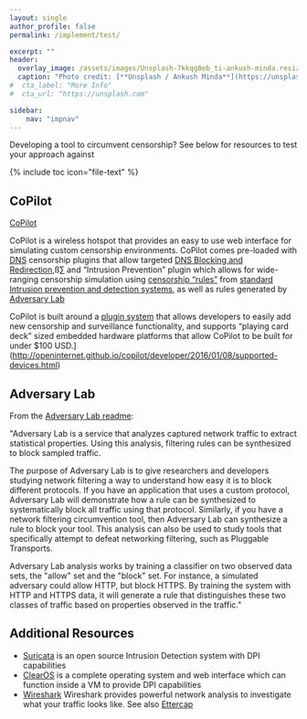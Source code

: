 ```yaml
---
layout: single
author_profile: false
permalink: /implement/test/

excerpt: ""
header:
  overlay_image: /assets/images/Unsplash-7kkqg0eb_ti-ankush-minda.resized.jpg
  caption: "Photo credit: [**Unsplash / Ankush Minda**](https://unsplash.com/@an_ku_sh)"
#  cta_label: "More Info"
#  cta_url: "https://unsplash.com"

sidebar:
    nav: "impnav"
---
```


Developing a tool to circumvent censorship? See below for resources to test your approach against 

{% include toc icon="file-text" %}

## CoPilot

[CoPilot](https://openinternet.github.io/copilot/)

CoPilot is a wireless hotspot that provides an easy to use web interface for simulating custom censorship environments. CoPilot comes pre-loaded with [DNS](https://www.youtube.com/watch?v=2ZUxoi7YNgs) censorship plugins that allow targeted [DNS Blocking and Redirection](https://www.youtube.com/watch?v=4WyVqHVyN5E),ß∑	 and “Intrusion Prevention” plugin which allows for wide-ranging censorship simulation using [censorship “rules”](https://redmine.openinfosecfoundation.org/projects/suricata/wiki/Suricata_Rules) from [standard Intrusion prevention and detection systems](http://suricata-ids.org/), as well as rules generated by [Adversary Lab]()

CoPilot is built around a [plugin system](http://openinternet.github.io/copilot/developer/2016/01/06/plugin-guide.html) that allows developers to easily add new censorship and surveillance functionality, and supports “playing card deck” sized embedded hardware platforms that allow CoPilot to be built for under $100 USD.](http://openinternet.github.io/copilot/developer/2016/01/08/supported-devices.html)

## Adversary Lab

From the [Adversary Lab readme](https://github.com/OperatorFoundation/AdversaryLab):

"Adversary Lab is a service that analyzes captured network traffic to extract statistical properties. Using this analysis, filtering rules can be synthesized to block sampled traffic.

The purpose of Adversary Lab is to give researchers and developers studying network filtering a way to understand how easy it is to block different protocols. If you have an application that uses a custom protocol, Adversary Lab will demonstrate how a rule can be synthesized to systematically block all traffic using that protocol. Similarly, if you have a network filtering circumvention tool, then Adversary Lab can synthesize a rule to block your tool. This analysis can also be used to study tools that specifically attempt to defeat networking filtering, such as Pluggable Transports.

Adversary Lab analysis works by training a classifier on two observed data sets, the "allow" set and the "block" set. For instance, a simulated adversary could allow HTTP, but block HTTPS. By training the system with HTTP and HTTPS data, it will generate a rule that distinguishes these two classes of traffic based on properties observed in the traffic."

## Additional Resources

* [Suricata](https://suricata-ids.org/) is an open source Intrusion Detection system with DPI capabilities
* [ClearOS](https://www.clearos.com/) is a complete operating system and web interface which can function inside a VM to provide DPI capabilities
* [Wireshark](https://www.wireshark.org/) Wireshark provides powerful network analysis to investigate what your traffic looks like. See also [Ettercap](https://ettercap.github.io/ettercap/)

